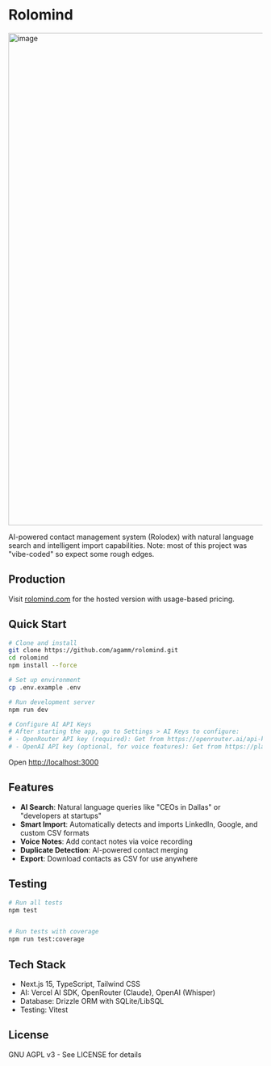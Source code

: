 # Rolomind

<img width="975" alt="image" src="https://github.com/user-attachments/assets/a823f5c2-6715-438f-8b28-50c37a45cecc" />


AI-powered contact management system (Rolodex) with natural language search and intelligent import capabilities.
Note: most of this project was "vibe-coded" so expect some rough edges.

## Production

Visit [rolomind.com](https://rolomind.com) for the hosted version with usage-based pricing.

## Quick Start

```bash
# Clone and install
git clone https://github.com/agamm/rolomind.git
cd rolomind
npm install --force

# Set up environment
cp .env.example .env

# Run development server
npm run dev

# Configure AI API Keys
# After starting the app, go to Settings > AI Keys to configure:
# - OpenRouter API key (required): Get from https://openrouter.ai/api-keys
# - OpenAI API key (optional, for voice features): Get from https://platform.openai.com/api-keys
```

Open [http://localhost:3000](http://localhost:3000)

## Features

- **AI Search**: Natural language queries like "CEOs in Dallas" or "developers at startups"
- **Smart Import**: Automatically detects and imports LinkedIn, Google, and custom CSV formats
- **Voice Notes**: Add contact notes via voice recording
- **Duplicate Detection**: AI-powered contact merging
- **Export**: Download contacts as CSV for use anywhere

## Testing

```bash
# Run all tests
npm test


# Run tests with coverage
npm run test:coverage
```

## Tech Stack

- Next.js 15, TypeScript, Tailwind CSS
- AI: Vercel AI SDK, OpenRouter (Claude), OpenAI (Whisper)
- Database: Drizzle ORM with SQLite/LibSQL
- Testing: Vitest

## License

GNU AGPL v3 - See LICENSE for details
